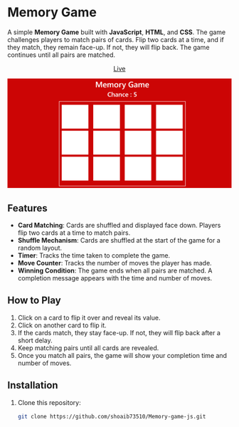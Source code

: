 # Memory Game

A simple **Memory Game** built with **JavaScript**, **HTML**, and **CSS**. The game challenges players to match pairs of cards. Flip two cards at a time, and if they match, they remain face-up. If not, they will flip back. The game continues until all pairs are matched.

<div align="center">

[Live](https://shoaib73510.github.io/Memory-game-js/)

![preview](preview.png)
</div>


## Features
- **Card Matching**: Cards are shuffled and displayed face down. Players flip two cards at a time to match pairs.
- **Shuffle Mechanism**: Cards are shuffled at the start of the game for a random layout.
- **Timer**: Tracks the time taken to complete the game.
- **Move Counter**: Tracks the number of moves the player has made.
- **Winning Condition**: The game ends when all pairs are matched. A completion message appears with the time and number of moves.

## How to Play
1. Click on a card to flip it over and reveal its value.
2. Click on another card to flip it.
3. If the cards match, they stay face-up. If not, they will flip back after a short delay.
4. Keep matching pairs until all cards are revealed.
5. Once you match all pairs, the game will show your completion time and number of moves.

## Installation

1. Clone this repository:
   ```bash
   git clone https://github.com/shoaib73510/Memory-game-js.git
